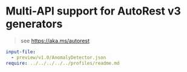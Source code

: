 # Multi-API support for AutoRest v3 generators

> see https://aka.ms/autorest

``` yaml $(enable-multi-api)
input-file:
  - preview/v1.0/AnomalyDetector.json
require: ../../../../../profiles/readme.md
```
